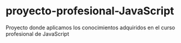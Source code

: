 # proyecto-profesional-JavaScript
Proyecto donde aplicamos los conocimientos adquiridos en el curso profesional de JavaScript
